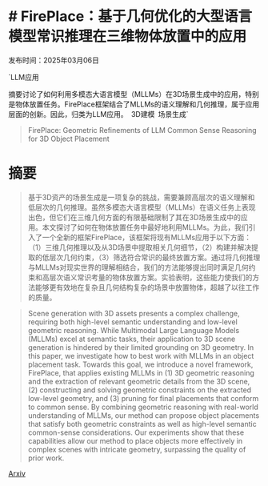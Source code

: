 # # FirePlace：基于几何优化的大型语言模型常识推理在三维物体放置中的应用

发布时间：2025年03月06日

`LLM应用

摘要讨论了如何利用多模态大语言模型（MLLMs）在3D场景生成中的应用，特别是物体放置任务。FirePlace框架结合了MLLMs的语义理解和几何推理，属于应用层面的创新。因此，归类为LLM应用。` `3D建模` `场景生成`

> FirePlace: Geometric Refinements of LLM Common Sense Reasoning for 3D Object Placement

# 摘要

> 基于3D资产的场景生成是一项复杂的挑战，需要兼顾高层次的语义理解和低层次的几何推理。虽然多模态大语言模型（MLLMs）在语义任务上表现出色，但它们在三维几何方面的有限基础限制了其在3D场景生成中的应用。本文探讨了如何在物体放置任务中最好地利用MLLMs。为此，我们引入了一个全新的框架FirePlace，该框架将现有MLLMs应用于以下方面：（1）三维几何推理以及从3D场景中提取相关几何细节，（2）构建并解决提取的低层次几何约束，（3）筛选符合常识的最终放置方案。通过将几何推理与MLLMs对现实世界的理解相结合，我们的方法能够提出同时满足几何约束和高层次语义常识考量的物体放置方案。实验表明，这些能力使我们的方法能够更有效地在复杂且几何结构复杂的场景中放置物体，超越了以往工作的质量。

> Scene generation with 3D assets presents a complex challenge, requiring both high-level semantic understanding and low-level geometric reasoning. While Multimodal Large Language Models (MLLMs) excel at semantic tasks, their application to 3D scene generation is hindered by their limited grounding on 3D geometry. In this paper, we investigate how to best work with MLLMs in an object placement task. Towards this goal, we introduce a novel framework, FirePlace, that applies existing MLLMs in (1) 3D geometric reasoning and the extraction of relevant geometric details from the 3D scene, (2) constructing and solving geometric constraints on the extracted low-level geometry, and (3) pruning for final placements that conform to common sense. By combining geometric reasoning with real-world understanding of MLLMs, our method can propose object placements that satisfy both geometric constraints as well as high-level semantic common-sense considerations. Our experiments show that these capabilities allow our method to place objects more effectively in complex scenes with intricate geometry, surpassing the quality of prior work.

[Arxiv](https://arxiv.org/abs/2503.04919)